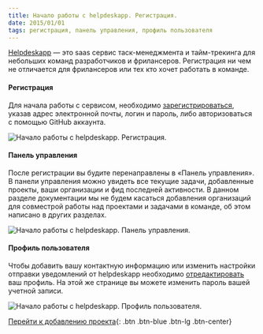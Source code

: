 ```yaml
---
title: Начало работы с helpdeskapp. Регистрация.
date: 2015/01/01
tags: регистрация, панель управления, профиль пользователя
---
```


[Helpdeskapp](https://helpdeskapp.ru) &mdash; это saas сервис таск-менеджмента и тайм-трекинга для небольших команд разработчиков и фрилансеров.
Регистрация ни чем не отличается для фрилансеров или тех кто хочет работать в команде.

#### Регистрация

Для начала работы с сервисом, необходимо [зарегистрироваться](https://helpdeskapp.ru/users/sign_up), указав адрес электронной
почты, логин и пароль, либо авторизоваться с помощью GitHub аккаунта.

![Начало работы с helpdeskapp. Регистрация.](https://cloud.helpdeskapp.ru/files/1142/850-547/signup-form.png)

#### Панель управления

После регистрации вы будите перенаправлены в «Панель управления». В панели управления можно увидеть все текущие задачи,
добавленные проекты, ваши организации и фид последней активности. В данном разделе документации мы не будем касаться добавления
организаций для совместрой работы над проектами и задачами в команде, об этом написано в других разделах.

![Начало работы с helpdeskapp. Панель управления.](https://cloud.helpdeskapp.ru/files/1143/850-541/signup-dashboard.png)

#### Профиль пользователя

Чтобы добавить вашу контактную информацию или изменить настройки отправки уведомлений от helpdeskapp необходимо
[отредактировать](https://helpdeskapp.ru/users/edit) ваш профиль. На этой же странице вы можете изменить пароль вашей
учетной записи.

![Начало работы с helpdeskapp. Профиль пользователя.](https://cloud.helpdeskapp.ru/files/1144/850-526/signup-profile.png)

[Перейти к добавлению проекта](/docs/freelancer-adding-projects){: .btn .btn-blue .btn-lg .btn-center}
